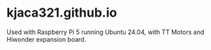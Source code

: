 # kjaca321.github.io

Used with Raspberry Pi 5 running Ubuntu 24.04, with TT Motors and Hiwonder expansion board.
